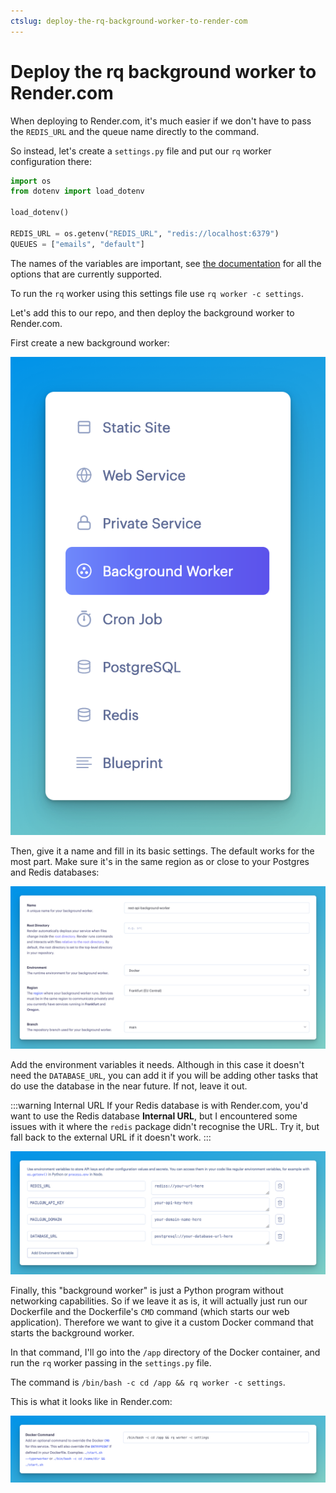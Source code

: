 ```yaml
---
ctslug: deploy-the-rq-background-worker-to-render-com
---
```


# Deploy the rq background worker to Render.com

When deploying to Render.com, it's much easier if we don't have to pass the `REDIS_URL` and the queue name directly to the command.

So instead, let's create a `settings.py` file and put our `rq` worker configuration there:

```python title="settings.py"
import os
from dotenv import load_dotenv

load_dotenv()

REDIS_URL = os.getenv("REDIS_URL", "redis://localhost:6379")
QUEUES = ["emails", "default"]
```

The names of the variables are important, see [the documentation](https://python-rq.org/docs/workers/#using-a-config-file) for all the options that are currently supported.

To run the `rq` worker using this settings file use `rq worker -c settings`.

Let's add this to our repo, and then deploy the background worker to Render.com.

First create a new background worker:

![Create a new service of type background worker in Render.com](./assets/render-create-bg-worker.png)

Then, give it a name and fill in its basic settings. The default works for the most part. Make sure it's in the same region as or close to your Postgres and Redis databases:

![Filling in the Render basic worker information with its name set to 'rest-api-background-worker', environment set to 'docker', and region set to 'Frankfurt'](./assets/render-bg-worker-basic-settings.png)

Add the environment variables it needs. Although in this case it doesn't need the `DATABASE_URL`, you can add it if you will be adding other tasks that do use the database in the near future. If not, leave it out.

:::warning Internal URL
If your Redis database is with Render.com, you'd want to use the Redis database **Internal URL**, but I encountered some issues with it where the `redis` package didn't recognise the URL. Try it, but fall back to the external URL if it doesn't work.
:::

![Environment variables added in Render.com including DATABASE_URL, REDIS_URL, MAILGUN_API_KEY, and MAILGUN_DOMAIN, with their respective values](./assets/render-bg-worker-env-vars.png)

Finally, this "background worker" is just a Python program without networking capabilities. So if we leave it as is, it will actually just run our Dockerfile and the Dockerfile's `CMD` command (which starts our web application). Therefore we want to give it a custom Docker command that starts the background worker.

In that command, I'll go into the `/app` directory of the Docker container, and run the `rq` worker passing in the `settings.py` file.

The command is `/bin/bash -c cd /app && rq worker -c settings`.

This is what it looks like in Render.com:

![Screenshot showing the Docker command in Render.com](./assets/render-bg-worker-docker-command.png)